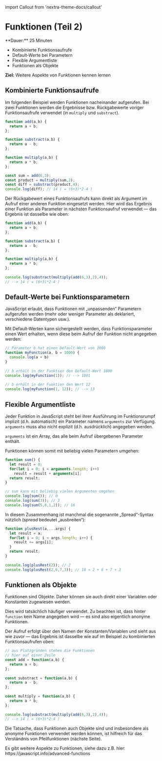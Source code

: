 import Callout from 'nextra-theme-docs/callout'

# Funktionen (Teil 2)

<Callout>
  **Dauer:** 25 Minuten

  - Kombinierte Funktionsaufrufe
  - Default-Werte bei Parametern
  - Flexible Argumentliste
  - Funktionen als Objekte
  
  **Ziel:** Weitere Aspekte von Funktionen kennen lernen
</Callout>

## Kombinierte Funktionsaufrufe

Im folgenden Beispiel werden Funktionen
nacheinander aufgerufen. Bei zwei Funktionen
werden die Ergebnisse bzw. Rückgabewerte
voriger Funktionsaufrufe verwendet (in `multiply` 
und `substract`).

```js
function add(a,b) {
  return a + b;
};

function substract(a,b) {
  return a - b;
};

function multiply(a,b) {
  return a * b;
};

const sum = add(6,3);
const product = multiply(sum,2);
const diff = substract(product,4);
console.log(diff); // 14 ( = (6+3)*2-4 )
```

Der Rückgabewert eines Funktionsaufrufs kann 
direkt als Argument im Aufruf einer anderen 
Funktion eingesetzt werden. Hier wird das Ergebnis 
einer Funktion als Parameter in nächsten 
Funktionsaufruf verwendet &mdash; das Ergebnis ist 
dasselbe wie oben:

```js
function add(a,b) {	
  return a + b;	
};

function substract(a,b) {	
  return a - b;	
};

function multiply(a,b) {	
  return a * b;
};
	
console.log(substract(multiply(add(6,3),2),4));
// --> 14 ( = (6+3)*2-4 )
```

## Default-Werte bei Funktionsparametern

JavaScript erlaubt, dass Funktionen mit „unpassenden“ 
Parametern aufgerufen werden (mehr oder weniger 
Parameter als deklariert, verschiedene Datentypen 
usw.).

Mit Default-Werten kann sichergestellt werden, dass 
Funktionsparameter einen Wert erhalten, wenn diese 
beim Aufruf der Funktion nicht angegeben werden:

```js
// Parameter b hat einen Default-Wert von 1000	
function myFunction(a, b = 1000) {
  console.log(a + b)
}
	
// b erhält in der Funktion den Default-Wert 1000
console.log(myFunction(1)); // --> 1001
 
// b erhält in der Funktion den Wert 12	
console.log(myFunction(1, 12)); // --> 13
```

## Flexible Argumentliste

Jeder Funktion in JavaScript steht bei ihrer 
Ausführung im Funktionsrumpf implizit (d.h. 
automatisch) ein Parameter namens `arguments` zur 
Verfügung. `arguments` muss also nicht explizit 
(d.h. ausdrücklich) angegeben werden.

`arguments` ist ein Array, das alle beim Aufruf übergebenen Parameter enthält.

Funktionen können somit mit beliebig vielen 
Parametern umgehen: 

```js
function sum() {
  let result = 0;	
  for(let i = 0; i < arguments.length; i++)
    result = result + arguments[i];
  return result;
}

// sum kann mit beliebig vielen Argumenten umgehen
console.log(sum()); // 0	
console.log(sum(3)); // 3
console.log(sum(5,8,1,2)); // 16
```

In diesem Zusammenhang ist manchmal die 
sogenannte „Spread“-Syntax nützlich (_spread_ 
bedeutet „ausbreiten“):

```js
function plusRest(a,...args) {	
  let result = a;	
  for(let i = 0; i < args.length; i++) {
    result += args[i];	
  }
  return result;	
}
	
console.log(plusRest(2)); // 2	
console.log(plusRest(2,6,7,3)); // 18 = 2 + 6 + 7 + 3
```

## Funktionen als Objekte

Funktionen sind Objekte. Daher können sie auch 
direkt einer Variablen oder Konstanten 
zugewiesen werden.

Dies wird tatsächlich häufiger verwendet. 
Zu beachten ist, dass hinter `function` kein Name 
angegeben wird &mdash; es sind also eigentlich 
anonyme Funktionen.

Der Aufruf erfolgt über den Namen der 
Konstanten/Variablen und sieht aus wie zuvor &mdash;
das Ergebnis ist dasselbe wie auf im Beispiel zu
kombinierten Funktionsaufrufen oben:

```js
// aus Platzgründen stehen die Funktionen 
// hier auf einer Zeile	
const add = function(a,b) { 
  return a + b; 
};
	
const substract = function(a,b) { 
  return a - b; 
};
		
const multiply = function(a,b) { 
  return a * b; 
};
	
console.log(substract(multiply(add(6,3),2),4));
// --> 14 ( = (6+3)*2-4 )
```

Die Tatsache, dass Funktionen auch Objekte 
sind und insbesondere als anonyme Funktionen
verwendet werden können, ist hilfreich für
das Verständnis von Pfeilfunktionen (nächste Seite).

<Callout type="warning">
Es gibt weitere Aspekte zu Funktionen, siehe
dazu z.B. hier: 
https://javascript.info/advanced-functions
</Callout>